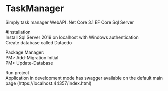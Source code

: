 # TaskManager
Simply task manager WebAPI
.Net Core 3.1 EF Core Sql Server

#Installation\
Install Sql Server 2019 on localhost with Windows authentication\
Create database called Dataedo

Package Manager:\
PM> Add-Migration Initial \
PM> Update-Database

Run project\
Application in development mode has swagger available on the default main page (https://localhost:44357/index.html)
